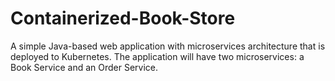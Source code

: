 # Containerized-Book-Store
A simple Java-based web application with microservices architecture that is deployed to Kubernetes. The application will have two microservices: a Book Service and an Order Service.
